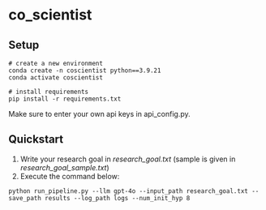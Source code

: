 # co_scientist

## Setup

```shell
# create a new environment
conda create -n coscientist python==3.9.21
conda activate coscientist

# install requirements
pip install -r requirements.txt
```

Make sure to enter your own api keys in api_config.py.

## Quickstart

1. Write your research goal in _research_goal.txt_ (sample is given in _research_goal_sample.txt_)
2. Execute the command below:
```shell
python run_pipeline.py --llm gpt-4o --input_path research_goal.txt --save_path results --log_path logs --num_init_hyp 8
```